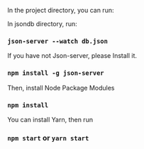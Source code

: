 In the project directory, you can run:

In jsondb directory, run:

### `json-server --watch db.json`

If you have not Json-server, please Install it.

### `npm install -g json-server`

Then, install Node Package Modules

### `npm install`

You can install Yarn, then run

### `npm start` or `yarn start`
